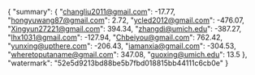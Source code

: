 {
    "summary": {
        "changliu2011@gmail.com": -17.77, 
        "hongyuwang87@gmail.com": 2.72, 
        "ycled2012@gmail.com": -476.07, 
        "Xingyun27221@gmail.com": 394.34, 
        "zhangdi@umich.edu": -387.27, 
        "lhx1031@gmail.com": -127.94, 
        "Chbeiyou@gmail.com": 762.42, 
        "yunxing@upthere.com": -206.43, 
        "iamanxia@gmail.com": -304.53, 
        "wheretoputaname@gmail.com": 347.08, 
        "guoxing@umich.edu": 13.5
    }, 
    "watermark": "52e5d9213bd88be5b7fbd018815bb44111c6cb0e"
}